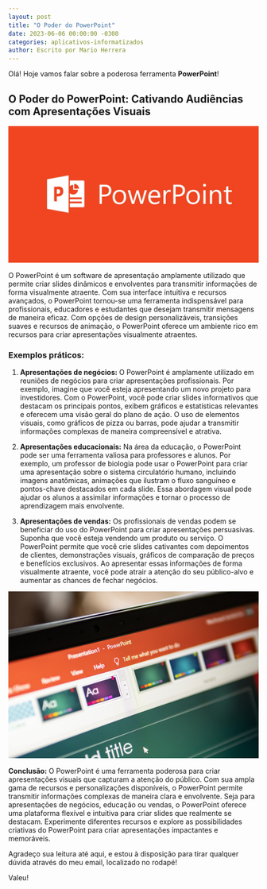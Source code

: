 ```yaml
---
layout: post
title: "O Poder do PowerPoint"
date: 2023-06-06 00:00:00 -0300
categories: aplicativos-informatizados
author: Escrito por Mario Herrera
---
```

 
Olá! Hoje vamos falar sobre a poderosa ferramenta **PowerPoint**!

## O Poder do PowerPoint: Cativando Audiências com Apresentações Visuais


![](https://github.com/mariopuebla17/blog/blob/main/_images/20230627/powerpoint.jpg?raw=true)

O PowerPoint é um software de apresentação amplamente utilizado que permite criar slides dinâmicos e envolventes para transmitir informações de forma visualmente atraente. Com sua interface intuitiva e recursos avançados, o PowerPoint tornou-se uma ferramenta indispensável para profissionais, educadores e estudantes que desejam transmitir mensagens de maneira eficaz. Com opções de design personalizáveis, transições suaves e recursos de animação, o PowerPoint oferece um ambiente rico em recursos para criar apresentações visualmente atraentes.

### Exemplos práticos:

1. **Apresentações de negócios:** O PowerPoint é amplamente utilizado em reuniões de negócios para criar apresentações profissionais. Por exemplo, imagine que você esteja apresentando um novo projeto para investidores. Com o PowerPoint, você pode criar slides informativos que destacam os principais pontos, exibem gráficos e estatísticas relevantes e oferecem uma visão geral do plano de ação. O uso de elementos visuais, como gráficos de pizza ou barras, pode ajudar a transmitir informações complexas de maneira compreensível e atrativa.

2. **Apresentações educacionais:** Na área da educação, o PowerPoint pode ser uma ferramenta valiosa para professores e alunos. Por exemplo, um professor de biologia pode usar o PowerPoint para criar uma apresentação sobre o sistema circulatório humano, incluindo imagens anatômicas, animações que ilustram o fluxo sanguíneo e pontos-chave destacados em cada slide. Essa abordagem visual pode ajudar os alunos a assimilar informações e tornar o processo de aprendizagem mais envolvente.

3. **Apresentações de vendas:** Os profissionais de vendas podem se beneficiar do uso do PowerPoint para criar apresentações persuasivas. Suponha que você esteja vendendo um produto ou serviço. O PowerPoint permite que você crie slides cativantes com depoimentos de clientes, demonstrações visuais, gráficos de comparação de preços e benefícios exclusivos. Ao apresentar essas informações de forma visualmente atraente, você pode atrair a atenção do seu público-alvo e aumentar as chances de fechar negócios.

![](https://github.com/mariopuebla17/blog/blob/main/_images/20230627/microsoft-power-point.jpg?raw=true)

**Conclusão:** O PowerPoint é uma ferramenta poderosa para criar apresentações visuais que capturam a atenção do público. Com sua ampla gama de recursos e personalizações disponíveis, o PowerPoint permite transmitir informações complexas de maneira clara e envolvente. Seja para apresentações de negócios, educação ou vendas, o PowerPoint oferece uma plataforma flexível e intuitiva para criar slides que realmente se destacam. Experimente diferentes recursos e explore as possibilidades criativas do PowerPoint para criar apresentações impactantes e memoráveis.

Agradeço sua leitura até aqui, e estou à disposição para tirar qualquer dúvida através do meu email, localizado no rodapé!

Valeu!